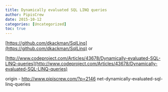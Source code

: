 ```yaml
---
title: Dynamically evaluated SQL LINQ queries
author: PipisCrew
date: 2015-10-12
categories: [Uncategorized]
toc: true
---
```


[https://github.com/dkackman/SqlLinq](https://github.com/dkackman/SqlLinq)
or

[http://www.codeproject.com/Articles/43678/Dynamically-evaluated-SQL-LINQ-queries](http://www.codeproject.com/Articles/43678/Dynamically-evaluated-SQL-LINQ-queries)

origin - http://www.pipiscrew.com/?p=2146 net-dynamically-evaluated-sql-linq-queries